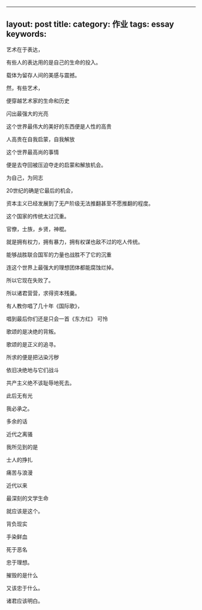 

---
layout: post
title: 
category: 作业
tags: essay
keywords: 
---



艺术在于表达，

有些人的表达用的是自己的生命的投入。

载体为留存人间的美感与震撼。


然，有些艺术，

便穿越艺术家的生命和历史

闪出最强大的光亮



这个世界最伟大的美好的东西便是人性的高贵

人高贵在自我启蒙，自我解放

这个世界最高尚的事情

便是去夺回被压迫夺走的启蒙和解放机会。

为自己，为同志

20世纪的确是它最后的机会，

资本主义已经发展到了无产阶级无法推翻甚至不愿推翻的程度。


这个国家的传统太过沉重。

官僚，士族，乡贤，神棍。


就是拥有权力，拥有暴力，拥有权谋也敌不过的吃人传统。

能够战胜联合国军的力量也战胜不了它的沉重

连这个世界上最强大的理想团体都能腐蚀烂掉。


所以它现在失败了。

所以诸君营营，求得资本残羹。


有人教你唱了几十年《国际歌》，

唱到最后你们还是只会一首《东方红》
可怜


歌颂的是决绝的背叛。

歌颂的是正义的追寻。


所求的便是把沾染污秽

依旧决绝地与它们战斗

共产主义绝不该耻辱地死去。

此后无有光

我必承之。


多余的话

近代之离骚

我所见到的是

士人的挣扎

痛苦与浪漫

近代以来

最深刻的文学生命

就应该是这个。

背负现实

手染鲜血

死于恶名

忠于理想。

摧毁的是什么

又该忠于什么。

诸君应该明白。

